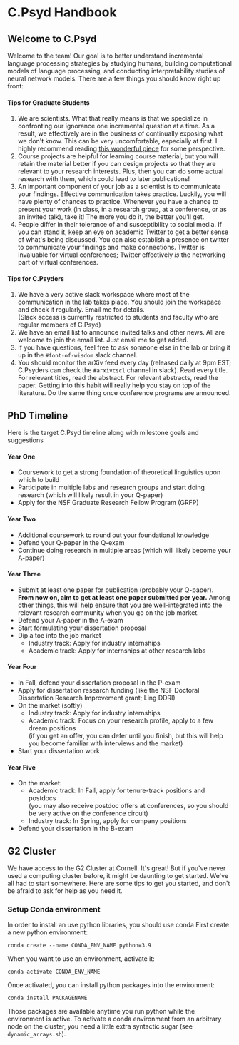 # C.Psyd Handbook

## Welcome to C.Psyd
Welcome to the team! Our goal is to better understand incremental language processing strategies by studying humans, building computational models of language processing, and conducting interpretability studies of neural network models. There are a few things you should know right up front:

#### Tips for Graduate Students
1) We are scientists. What that really means is that we specialize in confronting our ignorance one incremental question at a time. As a result, we effectively are in the business of continually exposing what we don't know. This can be very uncomfortable, especially at first. I highly recommend reading [this wonderful piece](https://journals.biologists.com/jcs/article/121/11/1771/30038/The-importance-of-stupidity-in-scientific-research) for some perspective.
2) Course projects are helpful for learning course material, but you will retain the material better if you can design projects so that they are relevant to your research interests. Plus, then you can do some actual research with them, which could lead to later publications! 
3) An important component of your job as a scientist is to communicate your findings. Effective communication takes practice. Luckily, you will have plenty of chances to practice. Whenever you have a chance to present your work (in class, in a research group, at a conference, or as an invited talk), take it! The more you do it, the better you'll get.
4) People differ in their tolerance of and susceptibility to social media. If you can stand it, keep an eye on academic Twitter to get a better sense of what's being discussed. You can also establish a presence on twitter to communicate your findings and make connections. Twitter is invaluable for virtual conferences; Twitter effectively *is* the networking part of virtual conferences.

#### Tips for C.Psyders
1) We have a very active slack workspace where most of the communication in the lab takes place. You should join the workspace and check it regularly. Email me for details.  
(Slack access is currently restricted to students and faculty who are regular members of C.Psyd)
2) We have an email list to announce invited talks and other news. All are welcome to join the email list. Just email me to get added.
3) If you have questions, feel free to ask someone else in the lab or bring it up in the `#font-of-wisdom` slack channel. 
4) You should monitor the arXiv feed every day (released daily at 9pm EST; C.Psyders can check the `#arxivcscl` channel in slack). Read every title. For relevant titles, read the abstract. For relevant abstracts, read the paper. Getting into this habit will really help you stay on top of the literature. Do the same thing once conference programs are announced.

## PhD Timeline
Here is the target C.Psyd timeline along with milestone goals and suggestions
#### Year One
* Coursework to get a strong foundation of theoretical linguistics upon which to build  
* Participate in multiple labs and research groups and start doing research (which will likely result in your Q-paper)
* Apply for the NSF Graduate Research Fellow Program (GRFP)
#### Year Two
* Additional coursework to round out your foundational knowledge
* Defend your Q-paper in the Q-exam
* Continue doing research in multiple areas (which will likely become your A-paper)
#### Year Three
* Submit at least one paper for publication (probably your Q-paper).  
**From now on, aim to get at least one paper submitted per year.** Among other things, this will help ensure that you are well-integrated into the relevant research community when you go on the job market.
* Defend your A-paper in the A-exam
* Start formulating your dissertation proposal
* Dip a toe into the job market  
  * Industry track: Apply for industry internships  
  * Academic track: Apply for internships at other research labs
#### Year Four
* In Fall, defend your dissertation proposal in the P-exam
* Apply for dissertation research funding (like the NSF Doctoral Dissertation Research Improvement grant; Ling DDRI)
* On the market (softly)
  * Industry track: Apply for industry internships
  * Academic track: Focus on your research profile, apply to a few dream positions  
(if you get an offer, you can defer until you finish, but this will help you become familiar with interviews and the market)
* Start your dissertation work
#### Year Five
* On the market:
  * Academic track: In Fall, apply for tenure-track positions and postdocs  
(you may also receive postdoc offers at conferences, so you should be very active on the conference circuit)
  * Industry track: In Spring, apply for company positions
* Defend your dissertation in the B-exam

## G2 Cluster
We have access to the G2 Cluster at Cornell. It's great! But if you've never used a computing cluster before, it might be daunting to get started. We've all had to start somewhere. Here are some tips to get you started, and don't be afraid to ask for help as you need it.

### Setup Conda environment
In order to install an use python libraries, you should use conda
First create a new python environment:

    conda create --name CONDA_ENV_NAME python=3.9

When you want to use an environment, activate it:

    conda activate CONDA_ENV_NAME

Once activated, you can install python packages into the environment:

    conda install PACKAGENAME

Those packages are available anytime you run python while the environment is active. To activate a conda environment from an arbitrary node on the cluster, you need a little extra syntactic sugar (see `dynamic_arrays.sh`). 
